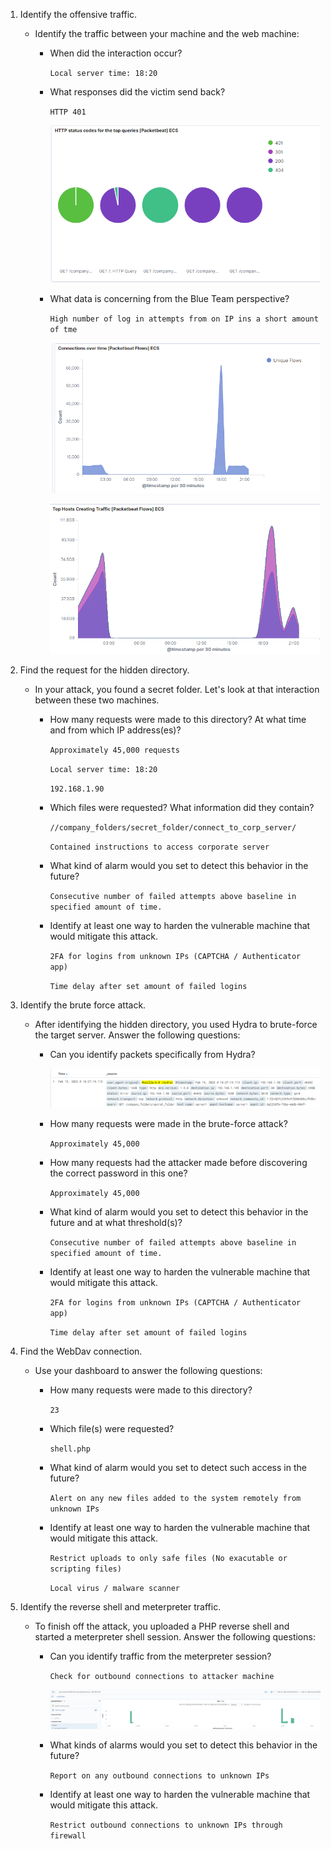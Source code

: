 1. Identify the offensive traffic.
   - Identify the traffic between your machine and the web machine:
     - When did the interaction occur?

       `Local server time: 18:20`

     - What responses did the victim send back?
     
       `HTTP 401 `

        ![401 Error](images_part2/http_401_error.png)

     - What data is concerning from the Blue Team perspective?

       `High number of log in attempts from on IP ins a short amount of tme`

       ![Network spike](images_part2/network_spike_1.png)

       ![Network spike](images_part2/network_spike_2.png)

2. Find the request for the hidden directory.
   - In your attack, you found a secret folder. Let's look at that interaction between these two machines.
     - How many requests were made to this directory? At what time and from which IP address(es)?

       `Approximately 45,000 requests`

       `Local server time: 18:20`

       `192.168.1.90`

     - Which files were requested? What information did they contain?

       `//company_folders/secret_folder/connect_to_corp_server/`

       `Contained instructions to access corporate server`

     - What kind of alarm would you set to detect this behavior in the future?

       `Consecutive number of failed attempts above baseline in specified amount of time.`

     - Identify at least one way to harden the vulnerable machine that would mitigate this attack.

       `2FA for logins from unknown IPs (CAPTCHA / Authenticator app) `

       `Time delay after set amount of failed logins`

3. Identify the brute force attack.
   - After identifying the hidden directory, you used Hydra to brute-force the target server. Answer the following questions:
     - Can you identify packets specifically from Hydra?

       ![User Agent Hydra](images_part2/user_agent_hydra.png)

     - How many requests were made in the brute-force attack?

        `Approximately 45,000 `

     - How many requests had the attacker made before discovering the correct password in this one?

        `Approximately 45,000 `

     - What kind of alarm would you set to detect this behavior in the future and at what threshold(s)?

        `Consecutive number of failed attempts above baseline in specified amount of time.`
     
     - Identify at least one way to harden the vulnerable machine that would mitigate this attack.

       `2FA for logins from unknown IPs (CAPTCHA / Authenticator app) `

       `Time delay after set amount of failed logins`

4. Find the WebDav connection.
   - Use your dashboard to answer the following questions:
     - How many requests were made to this directory? 

        `23`

     - Which file(s) were requested?

        `shell.php `

     - What kind of alarm would you set to detect such access in the future?

        `Alert on any new files added to the system remotely from unknown IPs`

     - Identify at least one way to harden the vulnerable machine that would mitigate this attack.

        `Restrict uploads to only safe files (No exacutable or scripting files)`

        `Local virus / malware scanner`

5. Identify the reverse shell and meterpreter traffic.
   - To finish off the attack, you uploaded a PHP reverse shell and started a meterpreter shell session. Answer the following questions:
     - Can you identify traffic from the meterpreter session?

        `Check for outbound connections to attacker machine`

        ![Outbound connection](images_part2/reverse_connection.png)

     - What kinds of alarms would you set to detect this behavior in the future?

        `Report on any outbound connections to unknown IPs`

     - Identify at least one way to harden the vulnerable machine that would mitigate this attack.

        `Restrict outbound connections to unknown IPs through firewall`
